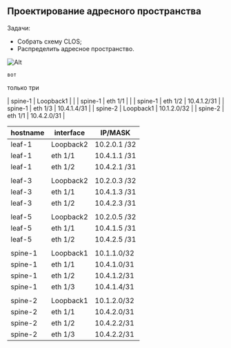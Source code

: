 ## Проектирование адресного пространства

Задачи:

- Собрать схему CLOS;
- Распределить адресное пространство.

![Alt](https://github.com/MaxoBuk/OTUS_Data-center-network-design/blob/main/Homework/01/images/topology.jpeg)

````
вот
````

только три

| spine-1 | Loopback1 |  |
| spine-1 | eth 1/1   |  |
| spine-1 | eth 1/2   | 10.4.1.2/31 |
| spine-1 | eth 1/3   | 10.4.1.4/31 |
| spine-2 | Loopback1 | 10.1.2.0/32 |
| spine-2 | eth 1/1   | 10.4.2.0/31 |


| hostname | interface | IP/MASK      |
| -------- | --------- | ------------ |
| leaf-1   | Loopback2 | 10.2.0.1 /32 |
| leaf-1   | eth 1/1   | 10.4.1.1 /31 |
| leaf-1   | eth 1/2   | 10.4.2.1 /31 |
|          |           |              |
| leaf-3   | Loopback2 | 10.2.0.3 /32 |
| leaf-3   | eth 1/1   | 10.4.1.3 /31 |
| leaf-3   | eth 1/2   | 10.4.2.3 /31 |
|          |           |              |
| leaf-5   | Loopback2 | 10.2.0.5 /32 |
| leaf-5   | eth 1/1   | 10.4.1.5 /31 |
| leaf-5   | eth 1/2   | 10.4.2.5 /31 |
|          |           |              |
| spine-1  | Loopback1 | 10.1.1.0/32  |
| spine-1  | eth 1/1   | 10.4.1.0/31  |
| spine-1  | eth 1/2   | 10.4.1.2/31  |
| spine-1  | eth 1/3   | 10.4.1.4/31  |
|          |           |              |
| spine-2  | Loopback1 | 10.1.2.0/32  |
| spine-2  | eth 1/1   | 10.4.2.0/31  |
| spine-2  | eth 1/2   | 10.4.2.2/31  |
| spine-2  | eth 1/3   | 10.4.2.2/31  |
